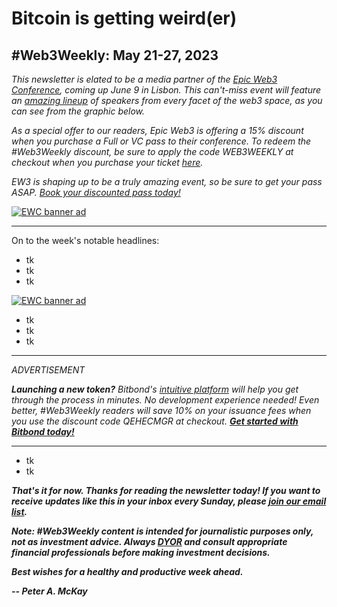 # Bitcoin is getting weird(er)
## #Web3Weekly: May 21-27, 2023

*This newsletter is elated to be a media partner of the [Epic Web3 Conference](https://www.epicweb3.com/), coming up June 9 in Lisbon. This can't-miss event will feature an [amazing lineup](https://www.epicweb3.com/#speaker) of speakers from every facet of the web3 space, as you can see from the graphic below.*

*As a special offer to our readers, Epic Web3 is offering a 15% discount when you purchase a Full or VC pass to their conference. To redeem the #Web3Weekly discount, be sure to apply the code WEB3WEEKLY at checkout when you purchase your ticket [here](http://bit.ly/3kDskvF).*

*EW3 is shaping up to be a truly amazing event, so be sure to get your pass ASAP. [Book your discounted pass today!](http://bit.ly/3kDskvF)*

[![EWC banner ad](https://w3w.news/img/sponsored/Speakers1.png)](http://bit.ly/3kDskvF)

<hr>

<!--

Bitcoin is now the number-two blockchain network for non-fungible tokens, (Solana) according to the site NFT Culture. https://www.nftculture.com/nft-news/bitcoin-emerges-as-second-largest-nft-blockchain-challenging-ethereums-dominance/ | NFT generation has tripled on the Bitcoin blockchain since May. https://decrypt.co/142415/passing-fad-bitcoin-ordinals-inscriptions-hit-new-milestone | A new dollar-pegged stablecoin is coming to the Bitcoin network. https://www.coindesk.com/business/2023/05/25/bitcoins-hot-ordinals-economy-is-getting-a-dollar-backed-stablecoin/



**When I covered the stock market for the Wall Street Journal,** we would often talk about [home bias](https://www.investopedia.com/terms/h/homebias.asp). That is, the well-documented tendency of investors in a country to buy shares of companies based in the same country. <!-- Quote from Investopedia about lack of logic 

I've since come to believe there may be a form of home bias among tech users as well, and that it carries big implications for web3 in particular.

<!-- Riff on blockchain.com CEO remarks + Cathie Woods --

https://www.barrons.com/news/thousands-quit-us-over-crypto-negativity-blockchain-chief-2d8a10d8

- Meta fined by EU. https://www.nytimes.com/2023/05/22/business/meta-facebook-eu-privacy-fine.html

-->

On to the week's notable headlines:

- tk
- tk
- tk

[![EWC banner ad](https://w3w.news/img/sponsored/ewc-banner.png)](http://bit.ly/3kDskvF)

- tk
- tk
- tk

<hr>
<em>  
  <p id="adtag">ADVERTISEMENT</p>
  <p><strong>Launching a new token?</strong> Bitbond's <a href="https://tokentool.bitbond.com/?utm_content=">intuitive platform</a> will help you get through the process in minutes. No development experience needed! Even better, #Web3Weekly readers will save 10% on your issuance fees when you use the discount code QEHECMGR at checkout. <strong><a href="https://tokentool.bitbond.com/?utm_content=">Get started with Bitbond today!</a></strong></p>
</em>
<hr>

- tk
- tk

<!--

- The U.S. surgeon general issued a warning about social media for teens. https://www.nytimes.com/2023/05/23/health/surgeon-general-social-media-mental-health.html


- Blockchain.com's CEO says a U.S. sovereign default would at first hurt crypto token prices. https://www.reuters.com/technology/blockchaincom-ceo-says-us-default-would-hit-crypto-initially-2023-05-25/ | https://www.barrons.com/news/thousands-quit-us-over-crypto-negativity-blockchain-chief-2d8a10d8

- Hong Kong unveiled a new regulatiory code for crypto. <!-- https://bitcoinist.com/crypto-hk-proclaimed-leader-in-global-market/

- MasterCard makes bullish statements on blockchain to TechCrunch. https://techcrunch.com/2023/05/24/mastercard-blockchain-crypto/

- Brazil is launching a CBDC. https://www.coindesk.com/policy/2023/05/25/brazils-central-bank-selects-14-participants-for-cbdc-pilot/ | https://www.coindesk.com/policy/2023/05/25/brazils-central-bank-selects-14-participants-for-cbdc-pilot/

- Cathie Wood says the U.S. is "losing" the race to be a bitcoin hub. https://www.coindesk.com/policy/2023/05/23/us-is-losing-the-bitcoin-movement-cathie-wood/


- Ava Labs launched a "no-code" web3 platform for businesses to build decentralized apps without having to code them from scratch. https://www.coindesk.com/web3/2023/05/24/ava-labs-launches-no-code-web3-launchpad-avacloud/

- Brave unveiled NFT-enabled video calls. https://www.coindesk.com/web3/2023/05/24/web3-friendly-browser-brave-introduces-nft-gated-video-calls/

- Blockworks on web3 social media. https://blockworks.co/news/web3-conquer-social-media

- USDT's market cap and trading volume are out of whack according to a new analysis. <!-- Need link

- Ledger situation. <!-- Need link

- Celsius assets sold to Fahrenheit. https://www.coindesk.com/policy/2023/05/25/fahrenheit-wins-bid-to-acquire-assets-of-insolvent-crypto-lender-celsius/

- Apple is making big money from AI via its 30% App Store "tax." https://decrypt.co/142309/apple-takes-its-30-bite-from-ai-innovation-costing-openai-millions

- DCG sunset Tradeblock, its prime broerage unit. https://www.coindesk.com/business/2023/05/25/dcg-sunsets-trade-execution-prime-brokerage-unit-tradeblock/ | https://www.theblock.co/post/232289/dcg-shutters-crypto-institutional-services-subsidiary-tradeblock

- A Nike NFT sale suffered delays but still netted $1M. https://www.coindesk.com/web3/2023/05/25/nike-of1-nft-sale-surpasses-1m-despite-delays-tech-issues/

- Ripples CEO explained why it bought a stake in the exchange Bitstamp. https://www.theblock.co/post/232223/ripple-bitstamp-pantera-galaxy-digital

- Tether's CTO says it's planning to buy bitcoin. https://www.theblock.co/post/232194/paolo-tether-diversification

- Sam Altman's Worldcoin raised $115M. https://www.coindesk.com/business/2023/05/25/sam-altmans-crypto-project-worldcoin-raises-115m-led-by-blockchain-capital/ | https://www.theblock.co/post/232172/worldcoin-developer-announces-115-million-fundraise

- Claim: Crypto can help secure AI. https://www.coindesk.com/consensus-magazine/2023/05/25/how-crypto-can-help-secure-ai/


- Promethum won a key SEC approval. <!-- Need link

- **A new Washington Post analysis** of book challenges across the United States shows that a majority were filed by [just 11 people](https://www.washingtonpost.com/education/2023/05/23/lgbtq-book-ban-challengers/).

- A paralyzed Dutch man walked thanks to a new cybernetic interace. <!-- https://www.science.org/content/article/paralyzed-man-walks-naturally-thanks-wireless-bridge-brain-spine?et_rid=34848442&et_cid=4744397 | https://www.technologyreview.com/2023/05/26/1073655/how-it-feels-to-have-a-life-changing-brain-implant-removed/-->

_**That's it for now. Thanks for reading the newsletter today! If you want to receive updates like this in your inbox every Sunday, please [join our email list](https://w3w.news).**_

_**Note: #Web3Weekly content is intended for journalistic purposes only, not as investment advice. Always [DYOR](https://www.urbandictionary.com/define.php?term=DYOR) and consult appropriate financial professionals before making investment decisions.**_

_**Best wishes for a healthy and productive week ahead.**_  

_**-- Peter A. McKay**_
